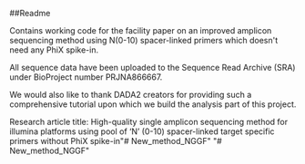 ##Readme

Contains working code for the facility paper on an improved amplicon sequencing method using N(0-10) spacer-linked primers which doesn't need any PhiX spike-in.

All sequence data have been uploaded to the Sequence Read Archive (SRA) under BioProject number PRJNA866667.

We would also like to thank DADA2 creators for providing such a comprehensive tutorial upon which we build the analysis part of this project.

Research article title: High-quality single amplicon sequencing method for illumina platforms using pool of ‘N’ (0-10) spacer-linked target specific primers without PhiX spike-in"# New_method_NGGF" 
"# New_method_NGGF" 
